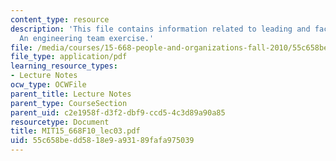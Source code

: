 ```yaml
---
content_type: resource
description: 'This file contains information related to leading and facilitating teams:
  An engineering team exercise.'
file: /media/courses/15-668-people-and-organizations-fall-2010/55c658bedd5818e9a93189fafa975039_MIT15_668F10_lec03.pdf
file_type: application/pdf
learning_resource_types:
- Lecture Notes
ocw_type: OCWFile
parent_title: Lecture Notes
parent_type: CourseSection
parent_uid: c2e1958f-d3f2-dbf9-ccd5-4c3d89a90a85
resourcetype: Document
title: MIT15_668F10_lec03.pdf
uid: 55c658be-dd58-18e9-a931-89fafa975039
---
```

